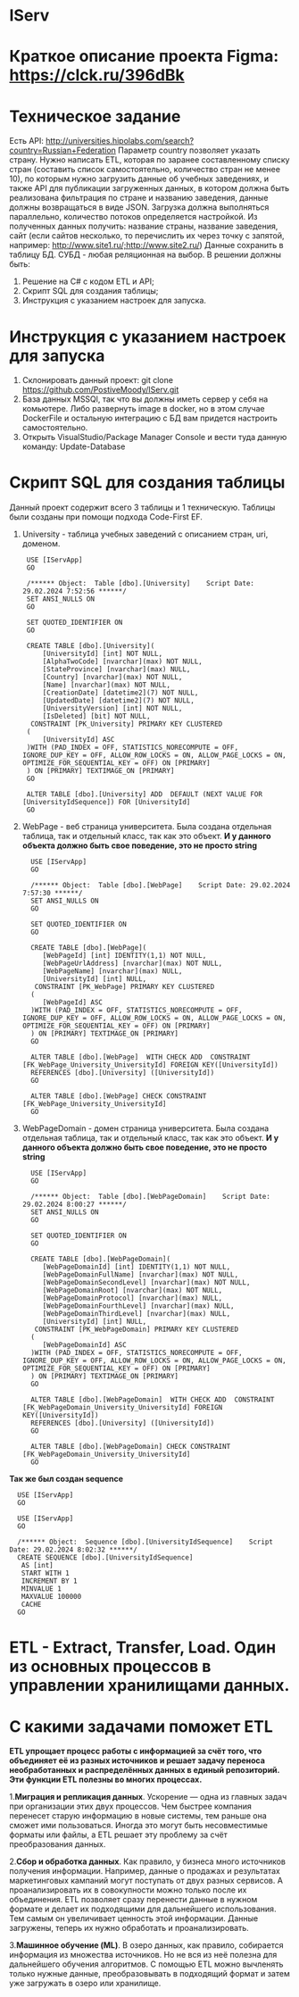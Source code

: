 # IServ
# Краткое описание проекта Figma: https://clck.ru/396dBk
# Техническое задание
Есть API:
http://universities.hipolabs.com/search?country=Russian+Federation
Параметр country позволяет указать страну.
Нужно написать ETL, которая по заранее составленному списку стран (составить список
самостоятельно, количество стран не менее 10), по которым нужно загрузить данные об
учебных заведениях, и также API для публикации загруженных данных, в котором должна быть
реализована фильтрация по стране и названию заведения, данные должны возвращаться в
виде JSON.
Загрузка должна выполняться параллельно, количество потоков определяется настройкой.
Из полученных данных получить: название страны, название заведения, сайт (если сайтов
несколько, то перечислить их через точку с запятой, например:
http://www.site1.ru/;http://www.site2.ru/)
Данные сохранить в таблицу БД. СУБД - любая реляционная на выбор.
В решении должны быть:
1. Решение на C# с кодом ETL и API;
2. Скрипт SQL для создания таблицы;
3. Инструкция с указанием настроек для запуска.

# Инструкция с указанием настроек для запуска
1) Склонировать данный проект: git clone https://github.com/PostiveMoody/IServ.git
2) База данных MSSQl, так что вы должны иметь сервер у себя на комьютере. Либо развернуть image в docker, но в этом случае DockerFile и остальную интеграцию с БД вам придется настроить самостоятельно.
3) Открыть VisualStudio/Package Manager Console и вести туда данную команду: Update-Database

# Скрипт SQL для создания таблицы
Данный проект содержит всего 3 таблицы и 1 техническую. Таблицы были созданы при помощи подхода Code-First EF.

1) University - таблица учебных заведений с описанием стран, uri, доменом.
   
        USE [IServApp]
        GO
        
        /****** Object:  Table [dbo].[University]    Script Date: 29.02.2024 7:52:56 ******/
        SET ANSI_NULLS ON
        GO
        
        SET QUOTED_IDENTIFIER ON
        GO
        
        CREATE TABLE [dbo].[University](
        	[UniversityId] [int] NOT NULL,
        	[AlphaTwoCode] [nvarchar](max) NOT NULL,
        	[StateProvince] [nvarchar](max) NULL,
        	[Country] [nvarchar](max) NOT NULL,
        	[Name] [nvarchar](max) NOT NULL,
        	[CreationDate] [datetime2](7) NOT NULL,
        	[UpdatedDate] [datetime2](7) NOT NULL,
        	[UniversityVersion] [int] NOT NULL,
        	[IsDeleted] [bit] NOT NULL,
         CONSTRAINT [PK_University] PRIMARY KEY CLUSTERED 
        (
        	[UniversityId] ASC
        )WITH (PAD_INDEX = OFF, STATISTICS_NORECOMPUTE = OFF, IGNORE_DUP_KEY = OFF, ALLOW_ROW_LOCKS = ON, ALLOW_PAGE_LOCKS = ON, OPTIMIZE_FOR_SEQUENTIAL_KEY = OFF) ON [PRIMARY]
        ) ON [PRIMARY] TEXTIMAGE_ON [PRIMARY]
        GO
        
        ALTER TABLE [dbo].[University] ADD  DEFAULT (NEXT VALUE FOR [UniversityIdSequence]) FOR [UniversityId]
        GO

2) WebPage - веб страница университета. Была создана отдельная таблица, так и отдельный класс, так как это объект. **И у данного объекта должно быть свое поведение, это не просто string**

         USE [IServApp]
         GO
         
         /****** Object:  Table [dbo].[WebPage]    Script Date: 29.02.2024 7:57:30 ******/
         SET ANSI_NULLS ON
         GO
         
         SET QUOTED_IDENTIFIER ON
         GO
         
         CREATE TABLE [dbo].[WebPage](
         	[WebPageId] [int] IDENTITY(1,1) NOT NULL,
         	[WebPageUrlAddress] [nvarchar](max) NOT NULL,
         	[WebPageName] [nvarchar](max) NULL,
         	[UniversityId] [int] NULL,
          CONSTRAINT [PK_WebPage] PRIMARY KEY CLUSTERED 
         (
         	[WebPageId] ASC
         )WITH (PAD_INDEX = OFF, STATISTICS_NORECOMPUTE = OFF, IGNORE_DUP_KEY = OFF, ALLOW_ROW_LOCKS = ON, ALLOW_PAGE_LOCKS = ON, OPTIMIZE_FOR_SEQUENTIAL_KEY = OFF) ON [PRIMARY]
         ) ON [PRIMARY] TEXTIMAGE_ON [PRIMARY]
         GO
         
         ALTER TABLE [dbo].[WebPage]  WITH CHECK ADD  CONSTRAINT [FK_WebPage_University_UniversityId] FOREIGN KEY([UniversityId])
         REFERENCES [dbo].[University] ([UniversityId])
         GO
         
         ALTER TABLE [dbo].[WebPage] CHECK CONSTRAINT [FK_WebPage_University_UniversityId]
         GO

3) WebPageDomain - домен страница университета. Была создана отдельная таблица, так и отдельный класс, так как это объект. **И у данного объекта должно быть свое поведение, это не просто string**

         USE [IServApp]
         GO
         
         /****** Object:  Table [dbo].[WebPageDomain]    Script Date: 29.02.2024 8:00:27 ******/
         SET ANSI_NULLS ON
         GO
         
         SET QUOTED_IDENTIFIER ON
         GO
         
         CREATE TABLE [dbo].[WebPageDomain](
         	[WebPageDomainId] [int] IDENTITY(1,1) NOT NULL,
         	[WebPageDomainFullName] [nvarchar](max) NOT NULL,
         	[WebPageDomainSecondLevel] [nvarchar](max) NOT NULL,
         	[WebPageDomainRoot] [nvarchar](max) NOT NULL,
         	[WebPageDomainProtocol] [nvarchar](max) NULL,
         	[WebPageDomainFourthLevel] [nvarchar](max) NULL,
         	[WebPageDomainThirdLevel] [nvarchar](max) NULL,
         	[UniversityId] [int] NULL,
          CONSTRAINT [PK_WebPageDomain] PRIMARY KEY CLUSTERED 
         (
         	[WebPageDomainId] ASC
         )WITH (PAD_INDEX = OFF, STATISTICS_NORECOMPUTE = OFF, IGNORE_DUP_KEY = OFF, ALLOW_ROW_LOCKS = ON, ALLOW_PAGE_LOCKS = ON, OPTIMIZE_FOR_SEQUENTIAL_KEY = OFF) ON [PRIMARY]
         ) ON [PRIMARY] TEXTIMAGE_ON [PRIMARY]
         GO
         
         ALTER TABLE [dbo].[WebPageDomain]  WITH CHECK ADD  CONSTRAINT [FK_WebPageDomain_University_UniversityId] FOREIGN KEY([UniversityId])
         REFERENCES [dbo].[University] ([UniversityId])
         GO
         
         ALTER TABLE [dbo].[WebPageDomain] CHECK CONSTRAINT [FK_WebPageDomain_University_UniversityId]
         GO

**Так же был создан sequence**

      USE [IServApp]
      GO
      
      USE [IServApp]
      GO
      
      /****** Object:  Sequence [dbo].[UniversityIdSequence]    Script Date: 29.02.2024 8:02:32 ******/
      CREATE SEQUENCE [dbo].[UniversityIdSequence] 
       AS [int]
       START WITH 1
       INCREMENT BY 1
       MINVALUE 1
       MAXVALUE 100000
       CACHE 
      GO
         
# ETL - Extract, Transfer, Load. Один из основных процессов в управлении хранилищами данных.
# С какими задачами поможет ETL

**ETL упрощает процесс работы с информацией за счёт того, что объединяет её из разных источников и решает задачу переноса необработанных и распределённых данных в единый репозиторий. Эти функции ETL полезны во многих процессах.**

1.**Миграция и репликация данных**. Ускорение — одна из главных задач при организации этих двух процессов. Чем быстрее компания перенесет старую информацию в новые системы, тем раньше она сможет ими пользоваться. Иногда это могут быть несовместимые форматы или файлы, а ETL решает эту проблему за счёт преобразования данных.

2.**Сбор и обработка данных**. Как правило, у бизнеса много источников получения информации. Например, данные о продажах и результатах маркетинговых кампаний могут поступать от двух разных сервисов. А проанализировать их в совокупности можно только после их объединения. ETL позволяет сразу перенести данные в нужном формате и делает их подходящими для дальнейшего использования. Тем самым он увеличивает ценность этой информации. Данные загружены, теперь их нужно обработать и проанализировать.

3.**Машинное обучение (ML)**. В озеро данных, как правило, собирается информация из множества источников. Но не вся из неё полезна для дальнейшего обучения алгоритмов. С помощью ETL можно вычленять только нужные данные, преобразовывать в подходящий формат и затем уже загружать в озеро или хранилище.
